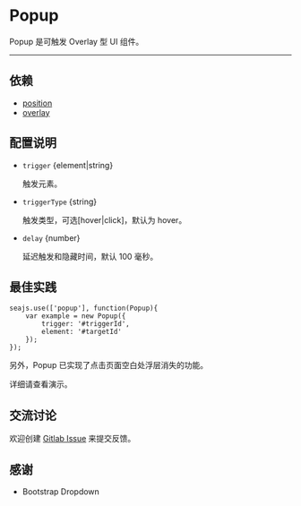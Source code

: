 
# Popup

Popup 是可触发 Overlay 型 UI 组件。

---


## 依赖

- [position](../position/)
- [overlay](../overlay)

## 配置说明

* `trigger` {element|string} 

    触发元素。

* `triggerType` {string} 

    触发类型，可选[hover|click]，默认为 hover。

* `delay` {number} 

    延迟触发和隐藏时间，默认 100 毫秒。

## 最佳实践

```
seajs.use(['popup'], function(Popup){
    var example = new Popup({
        trigger: '#triggerId',
        element: '#targetId'
    });
});
```

另外，Popup 已实现了点击页面空白处浮层消失的功能。

详细请查看演示。

## 交流讨论

欢迎创建
[Gitlab Issue](http://git.alipay.im/popup/issues/new)
来提交反馈。

## 感谢

* Bootstrap Dropdown

